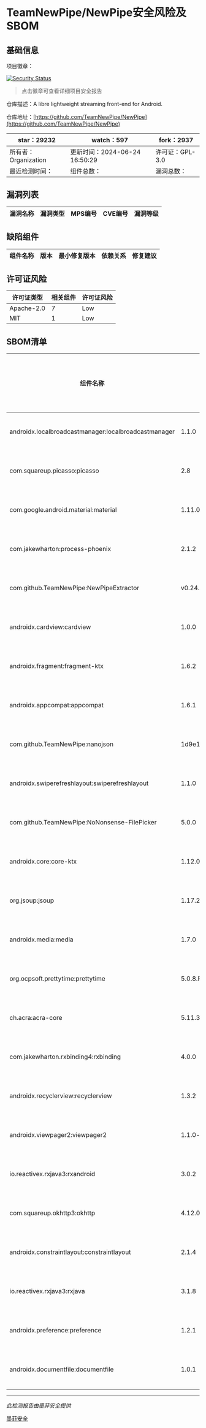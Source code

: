 # TeamNewPipe/NewPipe安全风险及SBOM

## 基础信息

项目徽章：

[![Security Status](https://www.murphysec.com/platform3/v31/badge/1805299986148732928.svg)](https://www.murphysec.com/console/report/1691510343439634432/1805299986148732928)

> 点击徽章可查看详细项目安全报告

仓库描述：A libre lightweight streaming front-end for Android.

仓库地址：[https://github.com/TeamNewPipe/NewPipe](https://github.com/TeamNewPipe/NewPipe)

| star：29232 | watch：597 | fork：2937 |
| ----------- | -------------- | ------------ |
| 所有者：Organization | 更新时间：2024-06-24 16:50:29 | 许可证：GPL-3.0 |
| 最近检测时间： | 组件总数： | 漏洞总数： |




## 漏洞列表

| 漏洞名称 | 漏洞类型 | MPS编号 | CVE编号 | 漏洞等级 |
| ------- | ------ | ------- | ------ | ----- |





## 缺陷组件

| 组件名称 | 版本 | 最小修复版本 | 依赖关系 | 修复建议 |
| -------- | ---- | ------------ | -------- | -------- |





## 许可证风险

| 许可证类型 | 相关组件 | 许可证风险 |
| ---------- | -------- | ---------- |
|Apache-2.0|7|Low|
|MIT|1|Low|




## SBOM清单

| 组件名称 | 组件版本 | 是否直接依赖 | 仓库 |
| -------- | -------- | ------------ | ---- |
|androidx.localbroadcastmanager:localbroadcastmanager|1.1.0|直接依赖|maven|
|com.squareup.picasso:picasso|2.8|直接依赖|maven|
|com.google.android.material:material|1.11.0|直接依赖|maven|
|com.jakewharton:process-phoenix|2.1.2|直接依赖|maven|
|com.github.TeamNewPipe:NewPipeExtractor|v0.24.0|直接依赖|maven|
|androidx.cardview:cardview|1.0.0|直接依赖|maven|
|androidx.fragment:fragment-ktx|1.6.2|直接依赖|maven|
|androidx.appcompat:appcompat|1.6.1|直接依赖|maven|
|com.github.TeamNewPipe:nanojson|1d9e1aea9049fc9f85e68b43ba39fe7be1c1f751|直接依赖|maven|
|androidx.swiperefreshlayout:swiperefreshlayout|1.1.0|直接依赖|maven|
|com.github.TeamNewPipe:NoNonsense-FilePicker|5.0.0|直接依赖|maven|
|androidx.core:core-ktx|1.12.0|直接依赖|maven|
|org.jsoup:jsoup|1.17.2|直接依赖|maven|
|androidx.media:media|1.7.0|直接依赖|maven|
|org.ocpsoft.prettytime:prettytime|5.0.8.Final|直接依赖|maven|
|ch.acra:acra-core|5.11.3|直接依赖|maven|
|com.jakewharton.rxbinding4:rxbinding|4.0.0|直接依赖|maven|
|androidx.recyclerview:recyclerview|1.3.2|直接依赖|maven|
|androidx.viewpager2:viewpager2|1.1.0-beta02|直接依赖|maven|
|io.reactivex.rxjava3:rxandroid|3.0.2|直接依赖|maven|
|com.squareup.okhttp3:okhttp|4.12.0|直接依赖|maven|
|androidx.constraintlayout:constraintlayout|2.1.4|直接依赖|maven|
|io.reactivex.rxjava3:rxjava|3.1.8|直接依赖|maven|
|androidx.preference:preference|1.2.1|直接依赖|maven|
|androidx.documentfile:documentfile|1.0.1|直接依赖|maven|


------

*此检测报告由墨菲安全提供*

[墨菲安全](www.murphysec.com)